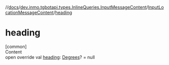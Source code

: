 //[docs](../../../index.md)/[dev.inmo.tgbotapi.types.InlineQueries.InputMessageContent](../index.md)/[InputLocationMessageContent](index.md)/[heading](heading.md)



# heading  
[common]  
Content  
open override val [heading](heading.md): [Degrees](../../dev.inmo.tgbotapi.types/index.md#%5Bdev.inmo.tgbotapi.types%2FDegrees%2F%2F%2FPointingToDeclaration%2F%5D%2FClasslikes%2F625018081)? = null  



